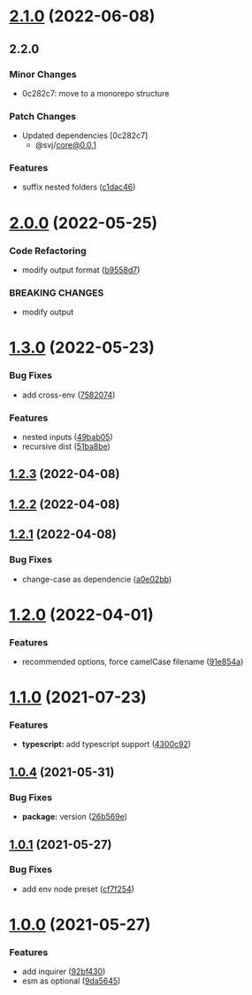 # [2.1.0](https://github.com/viniciusflv/svj/compare/2.0.0...2.1.0) (2022-06-08)

## 2.2.0

### Minor Changes

- 0c282c7: move to a monorepo structure

### Patch Changes

- Updated dependencies [0c282c7]
  - @svj/core@0.0.1

### Features

- suffix nested folders ([c1dac46](https://github.com/viniciusflv/svj/commit/c1dac46cb5fe2cb2a0cc2cf2cc0c2f7524a02ef5))

# [2.0.0](https://github.com/viniciusflv/svj/compare/1.3.0...2.0.0) (2022-05-25)

### Code Refactoring

- modify output format ([b9558d7](https://github.com/viniciusflv/svj/commit/b9558d772760c87be39d5884d01dc580f4abf989))

### BREAKING CHANGES

- modify output

# [1.3.0](https://github.com/viniciusflv/svj/compare/1.2.3...1.3.0) (2022-05-23)

### Bug Fixes

- add cross-env ([7582074](https://github.com/viniciusflv/svj/commit/7582074632394ba902cad1be5363c02a925f1cf6))

### Features

- nested inputs ([49bab05](https://github.com/viniciusflv/svj/commit/49bab0585c7a48da2ac7b182015cedf6d2fe0308))
- recursive dist ([51ba8be](https://github.com/viniciusflv/svj/commit/51ba8bece3caf571a03cd8a07f6a47e0d3d3b71b))

## [1.2.3](https://github.com/viniciusflv/svj/compare/1.2.2...1.2.3) (2022-04-08)

## [1.2.2](https://github.com/viniciusflv/svj/compare/1.2.1...1.2.2) (2022-04-08)

## [1.2.1](https://github.com/viniciusflv/svj/compare/1.2.0...1.2.1) (2022-04-08)

### Bug Fixes

- change-case as dependencie ([a0e02bb](https://github.com/viniciusflv/svj/commit/a0e02bb0f1390fe6e4ee32dac4183eea37a002ff))

# [1.2.0](https://github.com/viniciusflv/svj/compare/1.1.0...1.2.0) (2022-04-01)

### Features

- recommended options, force camelCase filename ([91e854a](https://github.com/viniciusflv/svj/commit/91e854a64c6366e219c62c082b42fdb0372ab0bb))

# [1.1.0](https://github.com/viniciusflv/svj/compare/1.0.4...1.1.0) (2021-07-23)

### Features

- **typescript:** add typescript support ([4300c92](https://github.com/viniciusflv/svj/commit/4300c92f5d8bdb9137a0a277825e1dad9f6c2437))

## [1.0.4](https://github.com/viniciusflv/svj/compare/1.0.1...1.0.4) (2021-05-31)

### Bug Fixes

- **package:** version ([26b569e](https://github.com/viniciusflv/svj/commit/26b569e84b16970a85138f34381ce561e28b05e6))

## [1.0.1](https://github.com/viniciusflv/svj/compare/1.0.1...1.0.4) (2021-05-27)

### Bug Fixes

- add env node preset ([cf7f254](https://github.com/viniciusflv/svj/commit/cf7f254651d9ecaa2866eb0520e90a1a27c1469a))

# [1.0.0](https://github.com/viniciusflv/svj/compare/1.0.1...1.0.4) (2021-05-27)

### Features

- add inquirer ([92bf430](https://github.com/viniciusflv/svj/commit/92bf430251ff497503945ec6b8250c01dea6aa11))
- esm as optional ([9da5645](https://github.com/viniciusflv/svj/commit/9da5645c3732cfb22d1870577760141537eb0054))
